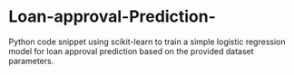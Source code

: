 # Loan-approval-Prediction-
Python code snippet using scikit-learn to train a simple logistic regression model for loan approval prediction based on the provided dataset parameters.
